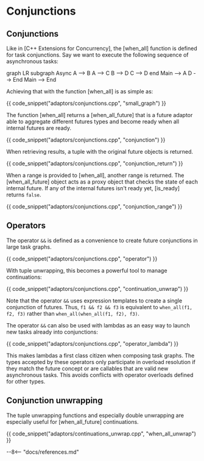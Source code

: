 # Conjunctions

## Conjunctions

Like in [C++ Extensions for Concurrency], the [when_all] function is defined for task conjunctions. Say we want to
execute the following sequence of asynchronous tasks:

<div class="mermaid">
graph LR
subgraph Async
A --> B
A --> C
B --> D
C --> D
end
Main --> A
D --> End
Main --> End
</div>

Achieving that with the function [when_all] is as simple as:

{{ code_snippet("adaptors/conjunctions.cpp", "small_graph") }}

The function [when_all] returns a [when_all_future] that is a future adaptor able to aggregate different futures types
and become ready when all internal futures are ready.

{{ code_snippet("adaptors/conjunctions.cpp", "conjunction") }}

When retrieving results, a tuple with the original future objects is returned.

{{ code_snippet("adaptors/conjunctions.cpp", "conjunction_return") }}

When a range is provided to [when_all], another range is returned. The [when_all_future] object acts as a proxy object
that checks the state of each internal future. If any of the internal futures isn't ready yet, [is_ready]
returns `false`.

{{ code_snippet("adaptors/conjunctions.cpp", "conjunction_range") }}

## Operators

The operator `&&` is defined as a convenience to create future conjunctions in large task graphs.

{{ code_snippet("adaptors/conjunctions.cpp", "operator") }}

With tuple unwrapping, this becomes a powerful tool to manage continuations:

{{ code_snippet("adaptors/conjunctions.cpp", "continuation_unwrap") }}

Note that the operator `&&` uses expression templates to create a single conjunction of futures. Thus, `f1 && f2 && f3`
is equivalent to `when_all(f1, f2, f3)` rather than `when_all(when_all(f1, f2), f3)`.

The operator `&&` can also be used with lambdas as an easy way to launch new tasks already into conjunctions:

{{ code_snippet("adaptors/conjunctions.cpp", "operator_lambda") }}

This makes lambdas a first class citizen when composing task graphs. The types accepted by these operators only
participate in overload resolution if they match the future concept or are callables that are valid new asynchronous
tasks. This avoids conflicts with operator overloads defined for other types.

## Conjunction unwrapping

The tuple unwrapping functions and especially double unwrapping are especially useful for [when_all_future]
continuations.

{{ code_snippet("adaptors/continuations_unwrap.cpp", "when_all_unwrap") }}

--8<-- "docs/references.md"